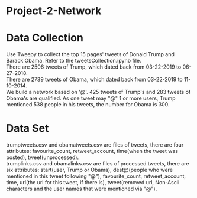 # Project-2-Network  
# Data Collection  
Use Tweepy to collect the top 15 pages' tweets of Donald Trump and Barack Obama. Refer to the tweetsCollection.ipynb file.  
There are 2506 tweets of Trump, which dated back from 03-22-2019 to 06-27-2018.  
There are 2739 tweets of Obama, which dated back from 03-22-2019 to 11-10-2014.   
We build a network based on '@'. 425 tweets of Trump's and 283 tweets of Obama's are qualified. As one tweet may "@" 1 or more users, Trump mentioned 538 people in his tweets, the number for Obama is 300.

# Data Set  
trumptweets.csv and obamatweets.csv are files of tweets, there are four attributes: favourite_count, retweet_account, time(when the tweet was posted), tweet(unprocessed).  
trumplinks.csv and obamalinks.csv are files of processed tweets, there are six attributes: start(user, Trump or Obama), dest@(people who were mentioned in this tweet following "@"), favourite_count, retweet_account, time, url(the url for this tweet, if there is), tweet(removed url, Non-Ascii characters and the user names that were mentioned via "@"). 
